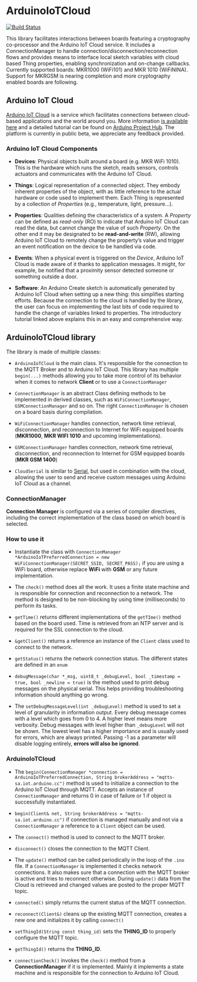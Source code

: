 # ArduinoIoTCloud
[![Build Status](https://travis-ci.org/arduino-libraries/ArduinoIoTCloud.svg?branch=master)](https://travis-ci.org/arduino-libraries/ArduinoIoTCloud)

This library facilitates interactions between boards featuring a cryptography co-processor and the Arduino IoT Cloud service. It includes a ConnectionManager to handle connection/disconnection/reconnection flows and provides means to interface local sketch variables with cloud based Thing properties, enabling synchronization and on-change callbacks.
Currently supported boards: MKR1000 (WiFi101) and MKR 1010 (WiFiNINA). Support for MKRGSM is nearing completion and more cryptography enabled boards are following.

## Arduino IoT Cloud

[Arduino IoT Cloud](https://create.arduino.cc/iot) is a service which facilitates connections between cloud-based applications and the world around you. More information [is available here](https://www.arduino.cc/en/IoT/HomePage) and a detailed tutorial can be found on [Arduino Project Hub](https://create.arduino.cc/projecthub/133030/iot-cloud-getting-started-c93255).
The platform is currently in public beta, we appreciate any feedback provided.


### Arduino IoT Cloud Components

- **Devices**: Physical objects built around a board (e.g. MKR WiFi 1010). This is the hardware which runs the sketch, reads sensors, controls actuators and communicates with the Arduino IoT Cloud.

- **Things**: Logical representation of a connected object. They embody inherent properties of the object, with as little reference to the actual hardware or code used to implement them. Each Thing is represented by a collection of _Properties_ (e.g., temperature, light, pressure...).

- **Properties**: Qualities defining the characteristics of a system. A _Property_ can be defined as *read-only* (RO) to indicate that Arduino IoT Cloud can read the data, but cannot change the value of such _Property_. On the other end it may be designated to be **read-and-write** (RW), allowing Arduino IoT Cloud to remotely change the property’s value and trigger an event notification on the device to be handled via code.

- **Events**: When a physical event is triggered on the _Device_, Arduino IoT Cloud is made aware of it thanks to application messages. It might, for example, be notified that a proximity sensor detected someone or something outside a door.

- **Software**: An Arduino Create sketch is automatically generated by Arduino IoT Cloud when setting up a new thing: this simplifies starting efforts. Because the connection to the cloud is handled by the library, the user can focus on implementing the last bits of code required to handle the change of variables linked to properties.
The introductory tutorial linked above explains this in an easy and comprehensive way.

## ArduinoIoTCloud library

The library is made of multiple classes:
- `ArduinoIoTCloud` is the main class. It's responsible for the connection to the MQTT Broker and to Arduino IoT Cloud.
This library has multiple `begin(...)` methods allowing you to take more control of its behavior when it comes to network **Client** or to use a `ConnectionManager`

- `ConnectionManager` is an abstract Class defining methods to be implemented in derived classes, such as `WiFiConnectionManager`, `GSMConnectionManager` and so on. The right `ConnectionManager` is chosen on a board basis during compilation.

- `WiFiConnectionManager` handles connection, network time retrieval, disconnection, and reconnection to Internet for WiFi equipped boards (**MKR1000**, **MKR WIFI 1010** and upcoming implementations).

- `GSMConnectionManager` handles connection, network time retrieval, disconnection, and reconnection to Internet for GSM equipped boards (**MKR GSM 1400**)


- `CloudSerial` is similar to [Serial](https://www.arduino.cc/reference/en/language/functions/communication/serial/), but used in combination with the cloud, allowing the user to send and receive custom messages using Arduino IoT Cloud as a channel.


### ConnectionManager

**Connection Manager** is configured via a series of compiler directives, including the correct implementation of the class based on which board is selected.

### How to use it
- Instantiate the class with `ConnectionManager *ArduinoIoTPreferredConnection = new WiFiConnectionManager(SECRET_SSID, SECRET_PASS);` if you are using a WiFi board, otherwise replace **WiFi** with **GSM** or any future implementation.

- The `check()` method does all the work. It uses a finite state machine and is responsible for connection and reconnection to a network. The method is designed to be non-blocking by using time (milliseconds) to perform its tasks.

- `getTime()` returns different implementations of the `getTIme()` method based on the board used. Time is retrieved from an NTP server and is required for the SSL connection to the cloud.

- `&getClient()` returns a reference an instance of the `Client` class used to connect to the network.

- `getStatus()` returns the network connection status. The different states are defined in an `enum`

- `debugMessage(char *_msg, uint8_t _debugLevel, bool _timestamp = true, bool _newline = true)` is the method used to print debug messages on the physical serial. This helps providing troubleshooting information should anything go wrong.

- The `setDebugMessageLevel(int _debugLevel)` method is used to set a level of granularity in information output. Every debug message comes with a level which goes from 0 to 4. A higher level means more verbosity. Debug messages with level higher than `_debugLevel` will not be shown. The lowest level has a higher importance and is usually used for errors, which are always printed. Passing -1 as a parameter will disable logging entirely, **errors will also be ignored**.

### ArduinoIoTCloud

- The `begin(ConnectionManager *connection = ArduinoIoTPreferredConnection, String brokerAddress = "mqtts-sa.iot.arduino.cc")` method is used to initialize a connection to the Arduino IoT Cloud through MQTT. Accepts an instance of `ConnectionManager` and returns 0 in case of failure or 1 if object is successfully instantiated.

- `begin(Client& net, String brokerAddress = "mqtts-sa.iot.arduino.cc")` if connection is managed manually and not via a `ConnectionManager` a reference to a `Client` object can be used.

- The `connect()` method is used to connect to the MQTT broker.

- `disconnect()` closes the connection to the MQTT Client.

- The `update()` method can be called periodically in the loop of the `.ino` file. If a `ConnectionManager` is implemented it checks network connections. It also makes sure that a connection with the MQTT broker is active and tries to reconnect otherwise. During `update()` data from the Cloud is retrieved and changed values are posted to the proper MQTT topic.

- `connected()` simply returns the current status of the MQTT connection.

- `reconnect(Client&)` cleans up the existing MQTT connection, creates a new one and initializes it by calling `connect()`

- `setThingId(String const thing_id)` sets the **THING_ID** to properly configure the MQTT topic.

- `getThingId()` returns the **THING_ID**.

- `connectionCheck()` invokes the `check()` method from a **ConnectionManager** if it is implemented. Mainly it implements a state machine and is responsible for the connection to Arduino IoT Cloud.
